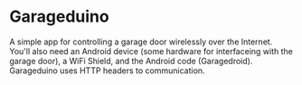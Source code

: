 Garageduino
===========

A simple app for controlling a garage door wirelessly over the Internet.  You'll also need an Android device (some hardware for interfaceing with the garage door), a WiFi Shield, and the Android code (Garagedroid).  Garageduino uses HTTP headers to communication.